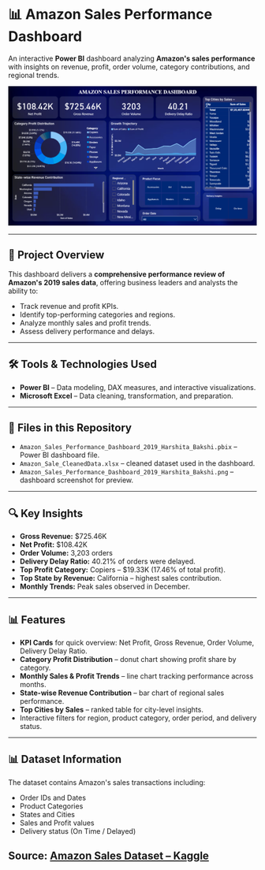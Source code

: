 # 📊 Amazon Sales Performance Dashboard 

An interactive **Power BI** dashboard analyzing **Amazon's sales performance** with insights on revenue, profit, order volume, category contributions, and regional trends.

![Dashboard Screenshot](Amazon_Sales_Dashboard.png)

---

## 📌 Project Overview
This dashboard delivers a **comprehensive performance review of Amazon's 2019 sales data**, offering business leaders and analysts the ability to:
- Track revenue and profit KPIs.
- Identify top-performing categories and regions.
- Analyze monthly sales and profit trends.
- Assess delivery performance and delays.

---

## 🛠 Tools & Technologies Used
- **Power BI** – Data modeling, DAX measures, and interactive visualizations.
- **Microsoft Excel** – Data cleaning, transformation, and preparation.

---

## 📂 Files in this Repository
- `Amazon_Sales_Performance_Dashboard_2019_Harshita_Bakshi.pbix` – Power BI dashboard file.
- `Amazon_Sale_CleanedData.xlsx` – cleaned dataset used in the dashboard.
- `Amazon_Sales_Performance_Dashboard_2019_Harshita_Bakshi.png` – dashboard screenshot for preview.

---

## 🔍 Key Insights
- **Gross Revenue:** $725.46K  
- **Net Profit:** $108.42K  
- **Order Volume:** 3,203 orders  
- **Delivery Delay Ratio:** 40.21% of orders were delayed.  
- **Top Profit Category:** Copiers – $19.33K (17.46% of total profit).  
- **Top State by Revenue:** California – highest sales contribution.  
- **Monthly Trends:** Peak sales observed in December.

---

## 📊 Features
- **KPI Cards** for quick overview: Net Profit, Gross Revenue, Order Volume, Delivery Delay Ratio.
- **Category Profit Distribution** – donut chart showing profit share by category.
- **Monthly Sales & Profit Trends** – line chart tracking performance across months.
- **State-wise Revenue Contribution** – bar chart of regional sales performance.
- **Top Cities by Sales** – ranked table for city-level insights.
- Interactive filters for region, product category, order period, and delivery status.

---

## 📊 Dataset Information
The dataset contains Amazon's sales transactions including:
- Order IDs and Dates
- Product Categories
- States and Cities
- Sales and Profit values
- Delivery status (On Time / Delayed)

**Source:**  [Amazon Sales Dataset – Kaggle](https://www.kaggle.com/code/mehakiftikhar/amazon-sales-dataset-eda) 
---

